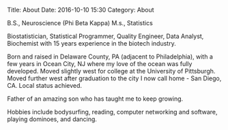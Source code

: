 Title: About
Date: 2016-10-10 15:30
Category: About

B.S., Neuroscience (Phi Beta Kappa)
M.s., Statistics

Biostatistician, Statistical Programmer, Quality Engineer, Data Analyst, Biochemist with 15 years experience in the biotech industry. 

Born and raised in Delaware County, PA (adjacent to Philadelphia), with a few years in Ocean City, NJ where my love of the ocean was 
fully developed. Moved slightly west for college at the University of Pittsburgh. Moved further west after graduation to the city I now 
call home - San Diego, CA. Local status achieved.

Father of an amazing son who has taught me to keep growing. 

Hobbies include bodysurfing, reading, computer networking and software, playing dominoes, and dancing. 
